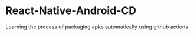 # React-Native-Android-CD
Learning the process of packaging apks automatically using github actions
